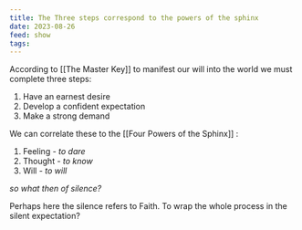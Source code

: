 ```yaml
---
title: The Three steps correspond to the powers of the sphinx
date: 2023-08-26
feed: show
tags:
---
```

According to [[The Master Key]] to manifest our will into the world we must complete three steps:

1.  Have an earnest desire
2. Develop a confident expectation
3. Make a strong demand


We can correlate these to the [[Four Powers of the Sphinx]] :

1. Feeling - _to dare_
2. Thought - _to know_
3. Will - _to will_

_so what then of silence?_

Perhaps here the silence refers to Faith. To wrap the whole process in the silent expectation?